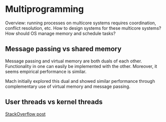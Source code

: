 # Multiprogramming

Overview: running processes on multicore systems requires coordination, conflict resolution, etc. How to design systems for these multicore systems? How should OS manage memory and schedule tasks?

## Message passing vs shared memory
Message passing and virtual memory are both duals of each other. Functionality in one can easily be implemented with the other. Moreover, it seems empirical performance is similar.

Mach initially explored this dual and showed similar performance through complementary use of virtual memory and message passing. 

## User threads vs kernel threads
[StackOverflow post](https://stackoverflow.com/questions/15983872/difference-between-user-level-and-kernel-supported-threads)
